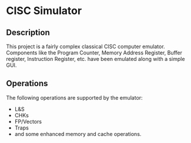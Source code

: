 # CISC Simulator

## Description
This project is a fairly complex classical CISC computer emulator. Components like the Program Counter, Memory Address Register, Buffer register, Instruction Register, etc. have been emulated along with a simple GUI.

## Operations
The following operations are supported by the emulator:
- L&S
- CHKs
- FP/Vectors
- Traps
- and some enhanced memory and cache operations.
